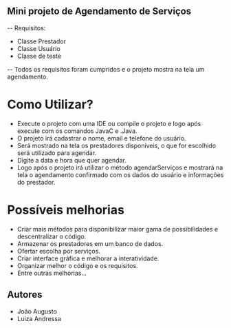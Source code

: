## Mini projeto de Agendamento de Serviços
 -- Requisitos:
  - Classe Prestador
  - Classe Usuário
  - Classe de teste

 -- Todos os requisitos foram cumpridos e o projeto mostra na tela um agendamento.

# Como Utilizar?
  - Execute o projeto com uma IDE ou compile o projeto e logo após execute com os comandos JavaC e .Java.
  - O projeto irá cadastrar o nome, email e telefone do usuário.
  - Será mostrado na tela os prestadores disponíveis, o que for escolhido será utilizado para agendar.
  - Digite a data e hora que quer agendar.
  - Logo após o projeto irá utilizar o método agendarServiços e mostrará na tela o agendamento confirmado com os dados do usuário e informações do prestador.

# Possíveis melhorias
  - Criar mais métodos para disponibilizar maior gama de possibilidades e descentralizar o código.
  - Armazenar os prestadores em um banco de dados.
  - Ofertar escolha por serviços.
  - Criar interface gráfica e melhorar a interatividade.
  - Organizar melhor o código e os requisitos.
  - Entre outras melhorias...

## Autores
 - João Augusto 
 - Luiza Andressa
